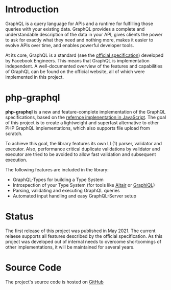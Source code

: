 # Introduction
GraphQL is a query language for APIs and a runtime for fulfilling those queries with your existing data. GraphQL provides a complete and understandable description of the data in your API, gives clients the power to ask for exactly what they need and nothing more, makes it easier to evolve APIs over time, and enables powerful developer tools.

At its core, GraphQL is a standard (see the [official specification](https://spec.graphql.org)) developed by Facebook Engineers. This means that GraphQL is implementation independent.
A well-documented overview of the features and capabilities of GraphQL can be found on the official website, all of which were implemented in this project.

# php-graphql

**php-graphql** is a new and feature-complete implementation of the GraphQL specifications, based on the [refernce implenentation in JavaScript](https://github.com/graphql/graphql-js).
The goal of this project is to create a lightweight and superfast alternative to other PHP GraphQL implementations, which also supports file upload from scratch.

To achieve this goal, the library features its own LL(1) parser, validator and executor. Also, performance critical duplicate validations by validator and executor are tried to be avoided to allow fast validation and subsequent execution.

The following features are included in the library:
- GraphQL-Types for building a Type System
- Introspection of your Type System (for tools like [Altair](https://github.com/imolorhe/altair) or [GraphiQL](https://github.com/graphql/graphiql))
- Parsing, validating and executing GraphQL queries
- Automated input handling and easy GraphQL-Server setup

# Status
The first release of this project was published in May 2021. 
The current relaese supports all features described by the official specification.
As this project was developed out of internal needs to overcome shortcomings of other implementations, it will be maintained for several years. 

# Source Code
The project's source code is hosted on [GitHub](https://github.com/joonlabs/php-graphql/)